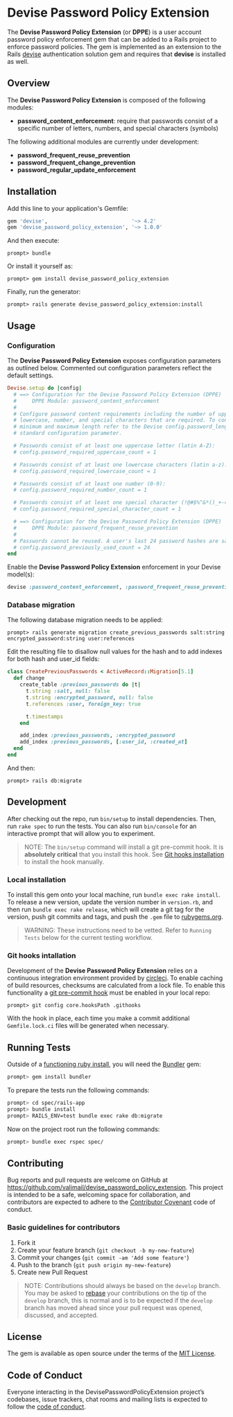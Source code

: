 # Devise Password Policy Extension

The __Devise Password Policy Extension__ (or __DPPE__) is a user account password policy enforcement gem that can be
added to a Rails project to enforce password policies. The gem is implemented as an extension to the Rails
[devise](https://github.com/plataformatec/devise) authentication solution gem and requires that __devise__ is installed
as well.

## Overview

The __Devise Password Policy Extension__ is composed of the following modules:

- __password_content_enforcement__: require that passwords consist of a specific number of letters, numbers, and special 
  characters (symbols)

The following additional modules are currently under development:

- __password_frequent_reuse_prevention__
- __password_frequent_change_prevention__
- __password_regular_update_enforcement__

## Installation

Add this line to your application's Gemfile:

```ruby
gem 'devise',                           '~> 4.2'
gem 'devise_password_policy_extension', '~> 1.0.0'
```

And then execute:

```shell
prompt> bundle
```

Or install it yourself as:

```shell
prompt> gem install devise_password_policy_extension
```

Finally, run the generator:

```shell
prompt> rails generate devise_password_policy_extension:install
```

## Usage

### Configuration

The __Devise Password Policy Extension__ exposes configuration parameters as outlined below. Commented out configuration
parameters reflect the default settings.

```ruby
Devise.setup do |config|
  # ==> Configuration for the Devise Password Policy Extension (DPPE)
  #     DPPE Module: password_content_enforcement
  #
  # Configure password content requirements including the number of uppercase,
  # lowercase, number, and special characters that are required. To configure the
  # minimum and maximum length refer to the Devise config.password_length
  # standard configuration parameter.

  # Passwords consist of at least one uppercase letter (latin A-Z):
  # config.password_required_uppercase_count = 1

  # Passwords consist of at least one lowercase characters (latin a-z):
  # config.password_required_lowercase_count = 1

  # Passwords consist of at least one number (0-9):
  # config.password_required_number_count = 1

  # Passwords consist of at least one special character (!@#$%^&*()_+-=[]{}|'):
  # config.password_required_special_character_count = 1

  # ==> Configuration for the Devise Password Policy Extension (DPPE)
  #     DPPE Module: password_frequent_reuse_prevention
  #
  # Passwords cannot be reused. A user's last 24 password hashes are saved:
  # config.password_previously_used_count = 24
end
```

Enable the __Devise Password Policy Extension__ enforcement in your Devise model(s):

```ruby
devise :password_content_enforcement, :password_frequent_reuse_prevention
```

### Database migration

The following database migration needs to be applied:

```shell
prompt> rails generate migration create_previous_passwords salt:string encrypted_password:string user:references
```

Edit the resulting file to disallow null values for the hash and to add indexes for both hash and user_id fields:

```ruby
class CreatePreviousPasswords < ActiveRecord::Migration[5.1]
  def change
    create_table :previous_passwords do |t|
      t.string :salt, null: false
      t.string :encrypted_password, null: false
      t.references :user, foreign_key: true

      t.timestamps
    end

    add_index :previous_passwords, :encrypted_password
    add_index :previous_passwords, [:user_id, :created_at]
  end
end

```

And then:

```shell
prompt> rails db:migrate
```

## Development

After checking out the repo, run `bin/setup` to install dependencies. Then, run `rake spec` to run the tests. You can
also run `bin/console` for an interactive prompt that will allow you to experiment.

>NOTE: The `bin/setup` command will install a git pre-commit hook. It is __absolutely critical__ that you install this
hook. See [Git hooks installation](#git-hooks) to install the hook manually.

### Local installation

To install this gem onto your local machine, run `bundle exec rake install`. To release a new version, update the
version number in `version.rb`, and then run `bundle exec rake release`, which will create a git tag for the version,
push git commits and tags, and push the `.gem` file to [rubygems.org](https://rubygems.org).

>WARNING: These instructions need to be vetted. Refer to `Running Tests` below for the current testing workflow.

<a name="git-hooks"></a>

### Git hooks intallation

Development of the __Devise Password Policy Extension__ relies on a continuous integration environment provided by
[circleci](https://circleci.com/). To enable caching of build resources, checksums are calculated from a lock file. To
enable this functionality a [git pre-commit hook](https://git-scm.com/docs/githooks) must be enabled in your local repo:

```shell
prompt> git config core.hooksPath .githooks
```

With the hook in place, each time you make a commit additional `Gemfile.lock.ci` files will be generated when necessary.

## Running Tests

Outside of a [functioning ruby install](https://rvm.io/), you will need the [Bundler](https://github.com/bundler/bundler/)
gem:

```bash
prompt> gem install bundler
```

To prepare the tests run the following commands:

```bash
prompt> cd spec/rails-app
prompt> bundle install
prompt> RAILS_ENV=test bundle exec rake db:migrate
```

Now on the project root run the following commands:

```bash
prompt> bundle exec rspec spec/
```

## Contributing

Bug reports and pull requests are welcome on GitHub at https://github.com/valimail/devise_password_policy_extension.
This project is intended to be a safe, welcoming space for collaboration, and contributors are expected to adhere to the
[Contributor Covenant](http://contributor-covenant.org) code of conduct.

### Basic guidelines for contributors

1. Fork it
2. Create your feature branch (`git checkout -b my-new-feature`)
3. Commit your changes (`git commit -am 'Add some feature'`)
4. Push to the branch (`git push origin my-new-feature`)
5. Create new Pull Request

>NOTE: Contributions should always be based on the `develop` branch. You may be asked to [rebase](https://git-scm.com/docs/git-rebase)
your contributions on the tip of the `develop` branch, this is normal and is to be expected if the `develop` branch has
moved ahead since your pull request was opened, discussed, and accepted.

## License

The gem is available as open source under the terms of the [MIT License](https://opensource.org/licenses/MIT).

## Code of Conduct

Everyone interacting in the DevisePasswordPolicyExtension project’s codebases, issue trackers, chat rooms and mailing
lists is expected to follow the [code of conduct](https://github.com/[USERNAME]/devise_password_policy_extension/blob/master/CODE_OF_CONDUCT.md).

